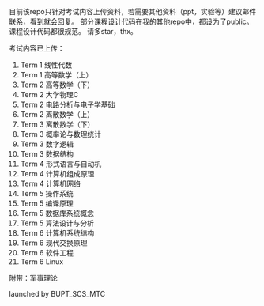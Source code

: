 目前该repo只针对考试内容上传资料，若需要其他资料（ppt，实验等）建议邮件联系，看到就会回复。
部分课程设计代码在我的其他repo中，都设为了public。课程设计代码都很规范。
请多star，thx。

考试内容已上传：

1. Term 1 线性代数
2. Term 1 高等数学（上）
3. Term 2 高等数学（下）
4. Term 2 大学物理C
5. Term 2 电路分析与电子学基础
6. Term 2 离散数学（上）
7. Term 3 离散数学（下）
8. Term 3 概率论与数理统计
9. Term 3 数字逻辑
10. Term 3 数据结构
11. Term 4 形式语言与自动机
12. Term 4 计算机组成原理
13. Term 4 计算机网络
14. Term 5 操作系统
15. Term 5 编译原理
16. Term 5 数据库系统概念
17. Term 5 算法设计与分析
18. Term 6 计算机系统结构
19. Term 6 现代交换原理
20. Term 6 软件工程
21. Term 6 Linux

  附带：军事理论

launched by BUPT_SCS_MTC
